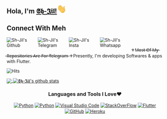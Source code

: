 ## Hola, I'm [𝕾𝖍-𝕵𝖎𝖑!](https://t.me/ShijilRaj)</a><img src="https://raw.githubusercontent.com/ABSphreak/ABSphreak/master/gifs/Hi.gif" height="30px" width="30px"></h1>


## Connect With Meh
<p><a href="https://github.com/Sh-Jil">
  <img align="left" alt="Sh-Jil's Github" width="100px" src="https://img.shields.io/badge/GitHub-100000?style=for-the-badge&logo=github&logoColor=white" />
</a>
<a href="https://t.me/ShijilRaj">
  <img align="left" alt="Sh-Jil's Telegram" width="100px" src="https://img.shields.io/badge/Telegram-2CA5E0?style=for-the-badge&logo=telegram&logoColor=white" />
</a>
<a href="https://www.instagram.com/_emo_alien/">
  <img align="left" alt="Sh-Jil's Insta" width="100px" src="https://img.shields.io/badge/Instagram-E4405F?style=for-the-badge&logo=instagram&logoColor=white" />
 </a>
<a href="https://wa.me/+919747355576">  
<img align="left" alt="Sh-Jil's Whatsapp" width="100px" src="https://img.shields.io/badge/WhatsApp-25D366?style=for-the-badge&logo=whatsapp&logoColor=white" /></a>
<br/>


⚜️M̶o̶s̶t̶ ̶O̶f̶ ̶M̶y̶ ̶R̶e̶p̶o̶s̶i̶t̶o̶r̶i̶e̶s̶ ̶A̶r̶e̶ ̶F̶o̶r̶ ̶T̶e̶l̶e̶g̶r̶a̶m̶
⚜️Presently, I'm developing Softwares & apps with Flutter.


![Hits](https://hits.seeyoufarm.com/api/count/incr/badge.svg?url=https://github.com/Sh-Jil/)

<a href="https://github.com/Sh-Jil">
 <img align="center" src="https://github-readme-stats.vercel.app/api/top-langs/?username=Sh-Jil&theme=dark&hide=javascript,html" />
</a>
<a href="https://github.com/Sh-Jil">
<img align="center" src="https://github-readme-stats.vercel.app/api?username=Sh-Jil&show_icons=true&include_all_commits=true&theme=chartreuse-dark&cache_seconds=3200" alt="𝕾𝖍-𝕵𝖎𝖑's github stats"/>
</a>

<div align="center">
  
  
  ### Languages and Tools I Love❤️

<a href="https://www.microsoft.com/en-in/windows">
<img align="center" alt="Python" width="90px" src="https://img.shields.io/badge/Windows-0078D6?style=for-the-badge&logo=windows&logoColor=white" /></a>

<a href="https://python.org/">
<img align="center" alt="Python" width="80px" src="https://img.shields.io/badge/Python-3776AB?style=for-the-badge&logo=python&logoColor=white" /></a>
 
<a href="https://code.visualstudio.com/">
<img align="center" alt="Visual Studio Code" width="180px" src="https://img.shields.io/badge/Visual_Studio_Code-0078D4?style=for-the-badge&logo=visual%20studio%20code&logoColor=white" /></a>
  

<a href="https://stackoverflow.com/">
<img align="center" alt="StackOverFlow"  width="150px" src="https://img.shields.io/badge/Stack_Overflow-FE7A16?style=for-the-badge&logo=stack-overflow&logoColor=white" /></a>
  
<a href="https://flutter.dev/">
<img align="center" alt="Flutter" width="150px" src="https://github.com/flutter/website/raw/archived-master/src/_assets/image/flutter-lockup-bg.jpg?raw=true"/></a>

 
 <a href="https://git-scm.com/">
<img align="center" alt="GitHub" width="60px" src="https://img.shields.io/badge/Git-F05032?style=for-the-badge&logo=git&logoColor=white" /></a>


<a href="https://heroku.com/">
<img align="center" alt="Heroku" width="100px" src="https://img.shields.io/badge/Heroku-430098?style=for-the-badge&logo=heroku&logoColor=white" /></a>


<br />
<br />
